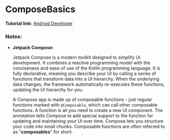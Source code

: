 # ComposeBasics

**Tutorial link:** [Android Developer]


<!-- Links -->
[Android Developer]: https://developer.android.com/codelabs/jetpack-compose-basics


### Notes:

* **Jetpack Compose:**

    Jetpack Compose is a modern toolkit designed to simplify UI development. It combines a reactive programming model with the conciseness and ease of use of the Kotlin programming language. It is fully declarative, meaning you describe your UI by calling a series of functions that transform data into a UI hierarchy. When the underlying data changes, the framework automatically re-executes these functions, updating the UI hierarchy for you.

    A Compose app is made up of composable functions - just regular functions marked with `@Composable`, which can call other composable functions. A function is all you need to create a new UI component. The annotation tells Compose to add special support to the function for updating and maintaining your UI over time. Compose lets you structure your code into small chunks. Composable functions are often referred to as "**composables**" for short.
